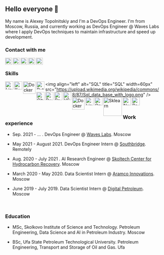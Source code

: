 ## Hello everyone 👋

My name is Alexey Topolnitskiy and I'm a DevOps Engineer. I'm from Moscow, Russia, and currently working as DevOps Engineer @ Waves Labs where I apply DevOps techniques to maintain infrastructure and speed up development.

### Contact with me

[<img align="left" alt="alexey-topolnitskiy-2b717817b | LinkedIn" width="22px" src="https://upload.wikimedia.org/wikipedia/commons/thumb/c/c9/Linkedin.svg/1200px-Linkedin.svg.png" />][linkedin]
[<img align="left" alt="rockstar__alex | Twitter" width="22px" src="https://i.imgur.com/gjxesPV.png" />][twitter]
[<img align="left" alt="rockstar_alex | Telegram" width="22px" src="https://upload.wikimedia.org/wikipedia/commons/thumb/8/83/Telegram_2019_Logo.svg/1920px-Telegram_2019_Logo.svg.png" />][telegram]
[<img align="left" alt="alexey.topolnitskiy | Facebook" width="22px" src="https://i.imgur.com/VgkNYXI.png" />][facebook]
[<img align="left" alt="alexey_topolnitskiy | Vk" width="22px" src="https://upload.wikimedia.org/wikipedia/commons/thumb/2/21/VK.com-logo.svg/1920px-VK.com-logo.svg.png" />][vk]


[linkedin]: https://linkedin.com/in/alexey-topolnitskiy-2b717817b
[twitter]: https://twitter.com/rockstar__alex
[telegram]: https://t.me/rockstar_alex
[facebook]: https://www.facebook.com/alexey.topolnitskiy
[vk]: https://vk.com/alexey_topolnitskiy

<br />

### Skills

<img align="left" alt="Linux" title="Linux" width="26px" src="https://upload.wikimedia.org/wikipedia/commons/thumb/3/35/Tux.svg/300px-Tux.svg.png" />
<img align="left" alt="Kubernetes" title="Kubernetes" width="26px" src="https://upload.wikimedia.org/wikipedia/commons/thumb/3/39/Kubernetes_logo_without_workmark.svg/168px-Kubernetes_logo_without_workmark.svg.png" />
<img align="left" alt="Docker" title="Docker" width="40px" src="https://cdn.worldvectorlogo.com/logos/docker.svg" />


<img align="left" alt="Python" title="Python" width="26px" src="https://upload.wikimedia.org/wikipedia/commons/thumb/c/c3/Python-logo-notext.svg/1200px-Python-logo-notext.svg.png" />

<img align="left" alt="SQL" title="SQL" width=60px" src="https://upload.wikimedia.org/wikipedia/commons/8/87/Sql_data_base_with_logo.png" />
<img align="left" alt="Git" title="Git" width="26px" src="https://git-scm.com/images/logos/downloads/Git-Icon-1788C.png" />
<img align="left" alt="PyTorch" title="PyTorch" width="26px" src="https://seeklogo.com/images/P/pytorch-logo-84F95D0AF5-seeklogo.com.png" />
<img align="left" alt="PosgtrSQL" title="PosgtrSQL" width="26px" src="https://upload.wikimedia.org/wikipedia/commons/thumb/2/29/Postgresql_elephant.svg/1920px-Postgresql_elephant.svg.png" />
<img align="left" alt="VSCode" title="VSCode" width="26px" src="https://upload.wikimedia.org/wikipedia/commons/thumb/9/9a/Visual_Studio_Code_1.35_icon.svg/1024px-Visual_Studio_Code_1.35_icon.svg.png" />
<img align="left" alt="Docker" title="Docker" width="40px" src="https://cdn.worldvectorlogo.com/logos/docker.svg" />
<img align="left" alt="Linux" title="Linux" width="26px" src="https://upload.wikimedia.org/wikipedia/commons/thumb/3/35/Tux.svg/1200px-Tux.svg.png" />                                                                                                                                                
<img align="left" alt="OpenCV" title="OpenCV" width="26px" src="https://upload.wikimedia.org/wikipedia/commons/3/32/OpenCV_Logo_with_text_svg_version.svg" />
<img align="left" alt="Sklearn" title="Sklearn" width="60px" src="https://neurohive.io/wp-content/uploads/2019/06/1200px-Scikit_learn_logo_small.svg.png" />
<img align="left" alt="Numpy" title="Numpy" width="26px" src="https://cdn.worldvectorlogo.com/logos/numpy.svg" />
<img align="left" alt="Pandas" title="Pandas" width="26px" src="https://upload.wikimedia.org/wikipedia/commons/thumb/2/22/Pandas_mark.svg/800px-Pandas_mark.svg.png" />

<br />

### Work experience

* Sep. 2021 - ... . DevOps Engineer @ [Waves Labs](https://waveslabs.com/). Moscow

* May 2021 - August 2021. DevOps Engineer Intern @ [Southbridge](https://southbridge.io). Remotely

* Aug. 2020 - July 2021 . AI Research Engineer @ [Skoltech Center for Hydrocarbon Recovery](https://crei.skoltech.ru/schr). Moscow

* March 2020 - May 2020. Data Scientist Intern @ [Aramco Innovations](https://europe.aramco.com/en/creating-value/technology-and-innovation/research-centers/moscow-research-center#). Moscow

* June 2019 - July 2019. Data Scientist Intern @ [Digital Petroleum](https://petroleum.digital). Moscow

<br />

### Education

* MSc, Skolkovo Institute of Science and Technology. Petroleum Engineering, Data Science and AI in Petroleum Industry. Moscow

* BSc, Ufa State Petroleum Technological University. Petroleum Engineering, Transport and Storage of Oil and Gas. Ufa


<!--
**alexeytopolnitskiy/alexeytopolnitskiy** is a ✨ _special_ ✨ repository because its `README.md` (this file) appears on your GitHub profile.

Here are some ideas to get you started:

- 🔭 I’m currently working on ...
- 🌱 I’m currently learning ...
- 👯 I’m looking to collaborate on ...
- 🤔 I’m looking for help with ...
- 💬 Ask me about ...
- 📫 How to reach me: ...
- 😄 Pronouns: ...
- ⚡ Fun fact: ...
-->
